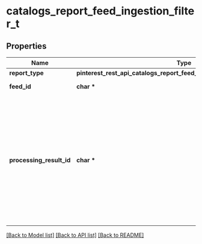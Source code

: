 # catalogs_report_feed_ingestion_filter_t

## Properties
Name | Type | Description | Notes
------------ | ------------- | ------------- | -------------
**report_type** | **pinterest_rest_api_catalogs_report_feed_ingestion_filter_REPORTTYPE_e** |  | 
**feed_id** | **char \*** | ID of the feed entity. | 
**processing_result_id** | **char \*** | Unique identifier of a feed processing result. It can be acquired from the \&quot;id\&quot; field of the \&quot;items\&quot; array within the response of the [List processing results for a given feed](/docs/api/v5/#operation/feed_processing_results/list). If not provided, default to most recent completed processing result. | [optional] 

[[Back to Model list]](../README.md#documentation-for-models) [[Back to API list]](../README.md#documentation-for-api-endpoints) [[Back to README]](../README.md)


